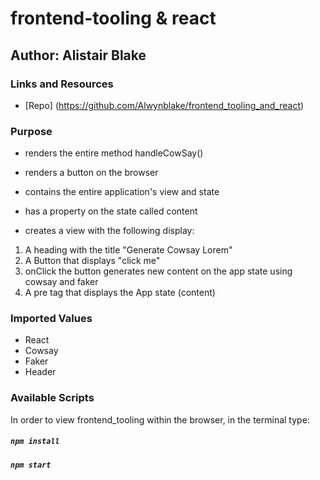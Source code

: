 # frontend-tooling & react

## Author: Alistair Blake
### Links and Resources
* [Repo] (https://github.com/Alwynblake/frontend_tooling_and_react)

### Purpose
* renders the entire method handleCowSay()
* renders a button on the browser
* contains the entire application's view and state
* has a property on the state called content

* creates a view with the following display:
1.	A heading with the title "Generate Cowsay Lorem"
2.	A Button that displays "click me"
3. onClick the button generates new content on the app state using cowsay and faker
4.	A pre tag that displays the App state (content)

### Imported Values
*	React
*	Cowsay
*	Faker
*	Header

### Available Scripts
In order to view frontend_tooling within the browser,
in the terminal type: 
##### `npm install`
##### `npm start`

